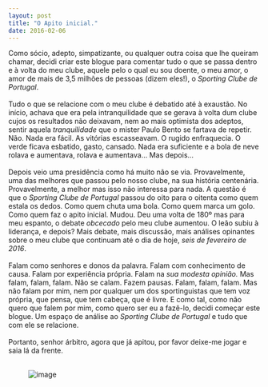 ```yaml
---
layout: post
title: "O Apito inicial."
date: 2016-02-06
---
```

Como sócio, adepto, simpatizante, ou qualquer outra coisa que lhe queiram chamar, decidi criar este blogue para comentar tudo o que se passa dentro e à volta do meu clube, aquele pelo o qual eu sou doente, o meu amor, o amor de mais de 3,5 milhões de pessoas (dizem eles!), o <i>Sporting Clube de Portugal</i>. <br><br>Tudo o que se relacione com o meu clube é debatido até à exaustão. No início, achava que era pela intranquilidade que se gerava à volta dum clube cujos os resultados não deixavam, nem ao mais optimista dos adeptos, sentir aquela <i>tranquilidade</i> que o mister Paulo Bento se fartava de repetir. Não. Nada era fácil. As vitórias escasseavam. O rugido enfraquecia. O verde ficava esbatido, gasto, cansado. Nada era suficiente e a bola de neve rolava e aumentava, rolava e aumentava... Mas depois...<br><br>Depois veio uma presidência como há muito não se via. Provavelmente, uma das melhores que passou pelo nosso clube, na sua história centenária. Provavelmente, a melhor mas isso não interessa para nada. A questão é que o <i>Sporting Clube de Portugal</i> passou do oito para o oitenta como quem estala os dedos. Como quem chuta uma bola. Como quem marca um golo. Como quem faz o apito inicial. Mudou. Deu uma volta de 180º mas para meu espanto, o debate <i>obcecado</i> pelo meu clube aumentou. O leão subiu à liderança, e depois? Mais debate, mais discussão, mais análises opinantes sobre o meu clube que continuam até o dia de hoje, <i>seis de fevereiro de 2016</i>. <br><br>Falam como senhores e donos da palavra. Falam com conhecimento de causa. Falam por experiência própria. Falam na <i>sua modesta opinião.</i> Mas<br>falam, falam, falam. Não se calam. Fazem pausas. Falam, falam, falam. Mas não falam por mim, nem por qualquer um dos sportinguistas que tem voz própria, que pensa, que tem cabeça, que é livre. E como tal, como não quero que falem por mim, como quero ser eu a fazê-lo, decidi começar este blogue. Um espaço de análise ao <i>Sporting Clube de Portugal </i>e tudo que com ele se relacione. <br><br>Portanto, senhor árbitro, agora que já apitou, por favor deixe-me jogar e saia lá da frente. <br><br><figure data-orig-width="435" data-orig-height="186" class="tmblr-full"><img src="https://67.media.tumblr.com/a721112ae697b95500f742e4e2e4a9cd/tumblr_inline_o24jj6ffyH1r3kga8_500.gif" alt="image" data-orig-width="435" data-orig-height="186"></figure>
